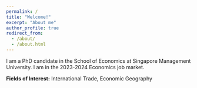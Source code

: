 ```yaml
---
permalink: /
title: "Welcome!"
excerpt: "About me"
author_profile: true
redirect_from: 
  - /about/
  - /about.html
---
```

I am a PhD candidate in the School of Economics at Singapore Management University. I am in the 2023-2024 Economics job market.

**Fields of Interest:** International Trade, Economic Geography

  
